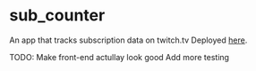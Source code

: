 # sub_counter
An app that tracks subscription data on twitch.tv
Deployed [here](http://159.203.103.19:4000).

TODO:
Make front-end actullay look good
Add more testing
